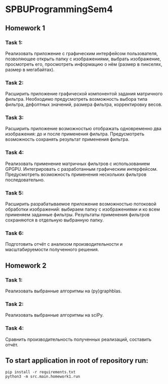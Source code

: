 # SPBUProgrammingSem4

## Homework 1

### Task 1:
Реализовать приложение с графическим интерфейсом пользователя, позволяющее открыть папку с изображениями, выбрать изображение, просмотреть его, просмотреть информацию о нём (размер в пикселях, размер в мегабайтах).

### Task 2:
Расширить приложение графической компонентой задания матричного фильтра. Необходимо предусмотреть возможность выбора типа фильтра, дефолтных значений, размера фильтра, корректировку весов.

### Task 3:
Расширить приложение возможностью отображать одновременно два изображения: до и после применения фильтра. Предусмотреть возможность сохранять результат применения фильтра.

### Task 4:
Реализовать применение матричных фильтров с использованием GPGPU. Интегрировать с разработанным графическим интерфейсом. Предусмотреть возможность применения нескольких фильтров последовательно.

### Task 5:
Расширить разрабатываемое приложение возможностью потоковой обработки изображений: выбираем папку с изображениями и ко всем применяем заданные фильтры. Результаты применения фильтров сохраняются в отдельную выбранную папку.

### Task 6:
Подготовить отчёт с анализом производительности и масштабируемости полученного решения.

## Homework 2

### Task 1:
Реализовать выбранные алгоритмы на (py)graphblas.

### Task 2:
Реализовать выбранные алгоритмы на sciPy.

### Task 4:
Сравнить производительность полученных реализаций, составить отчёт.

## To start application in root of repository run:
`pip install -r requirements.txt` \
`python3 -m src.main.homework1.run`

